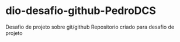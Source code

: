 # dio-desafio-github-PedroDCS
Desafio de projeto sobre git/github
Repositorio criado para desafio de projeto
